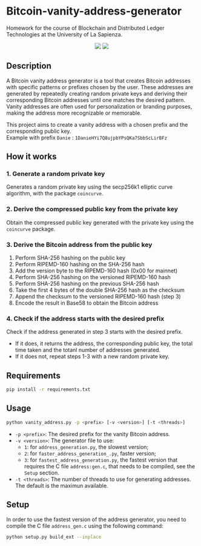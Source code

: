 # Bitcoin-vanity-address-generator
Homework for the course of Blockchain and Distributed Ledger Technologies at the University of La Sapienza.
<div align="center">
  <img src="https://img.shields.io/badge/python-3776AB?style=for-the-badge&logo=python&logoColor=fff">
  <img src="https://img.shields.io/badge/Bitcoin-FF9900?style=for-the-badge&logo=bitcoin&logoColor=white">
</div>

## Description
A Bitcoin vanity address generator is a tool that creates Bitcoin addresses with specific patterns or prefixes chosen by the user.
These addresses are generated by repeatedly creating random private keys and deriving their corresponding Bitcoin addresses until one matches the desired pattern.
Vanity addresses are often used for personalization or branding purposes, making the address more recognizable or memorable.

This project aims to create a vanity address with a chosen prefix and the corresponding public key.  
Example with prefix `Danie` : `1DanieHYi7Q8ujpbYPsQKa7SbbScLirBFz`

## How it works
### 1. Generate a random private key
Generates a random private key using the secp256k1 elliptic curve algorithm, with the package `coincurve`.

### 2. Derive the compressed public key from the private key
Obtain the compressed public key generated with the private key using the `coincurve` package.

### 3. Derive the Bitcoin address from the public key
1. Perform SHA-256 hashing on the public key
2. Perform RIPEMD-160 hashing on the SHA-256 hash
3. Add the version byte to the RIPEMD-160 hash (0x00 for mainnet)
4. Perform SHA-256 hashing on the versioned RIPEMD-160 hash
5. Perform SHA-256 hashing on the previous SHA-256 hash
6. Take the first 4 bytes of the double SHA-256 hash as the checksum
7. Append the checksum to the versioned RIPEMD-160 hash (step 3)
8. Encode the result in Base58 to obtain the Bitcoin address

### 4. Check if the address starts with the desired prefix
Check if the address generated in step 3 starts with the desired prefix. 
- If it does, it returns the address, the corresponding public key, the total time taken and the totanl number of addresses generated. 
- If it does not, repeat steps 1-3 with a new random private key.

## Requirements
```bash
pip install -r requirements.txt
```

## Usage
```bash
python vanity_address.py -p <prefix> [-v <version>] [-t <threads>]
```

- `-p <prefix>`: The desired prefix for the vanity Bitcoin address.
- `-v <version>`: The generator file to use:
    - `1`: for `address_generation.py`, the slowest version;
    - `2`: for `faster_address_generation_.py`, faster version;
    - `3`: for `fastest_address_generation.py`, the fastest version that requires the C file `address:gen.c`, that needs to be compiled, see the `Setup` section.
- `-t <threads>`: The number of threads to use for generating addresses. The default is the maximun available.

## Setup
In order to use the fastest version of the address generator, you need to compile the C file `address_gen.c` using the following command:
```bash
python setup.py build_ext --inplace
```